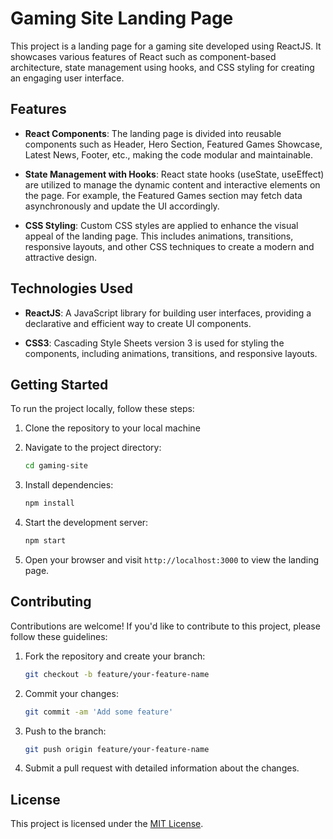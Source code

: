 # Gaming Site Landing Page

This project is a landing page for a gaming site developed using ReactJS. It showcases various features of React such as component-based architecture, state management using hooks, and CSS styling for creating an engaging user interface.

## Features

- **React Components**: The landing page is divided into reusable components such as Header, Hero Section, Featured Games Showcase, Latest News, Footer, etc., making the code modular and maintainable.

- **State Management with Hooks**: React state hooks (useState, useEffect) are utilized to manage the dynamic content and interactive elements on the page. For example, the Featured Games section may fetch data asynchronously and update the UI accordingly.

- **CSS Styling**: Custom CSS styles are applied to enhance the visual appeal of the landing page. This includes animations, transitions, responsive layouts, and other CSS techniques to create a modern and attractive design.

## Technologies Used

- **ReactJS**: A JavaScript library for building user interfaces, providing a declarative and efficient way to create UI components.

- **CSS3**: Cascading Style Sheets version 3 is used for styling the components, including animations, transitions, and responsive layouts.

## Getting Started

To run the project locally, follow these steps:

1. Clone the repository to your local machine

2. Navigate to the project directory:

    ```bash
    cd gaming-site
    ```

3. Install dependencies:

    ```bash
    npm install
    ```

4. Start the development server:

    ```bash
    npm start
    ```

5. Open your browser and visit `http://localhost:3000` to view the landing page.

## Contributing

Contributions are welcome! If you'd like to contribute to this project, please follow these guidelines:

1. Fork the repository and create your branch:

    ```bash
    git checkout -b feature/your-feature-name
    ```

2. Commit your changes:

    ```bash
    git commit -am 'Add some feature'
    ```

3. Push to the branch:

    ```bash
    git push origin feature/your-feature-name
    ```

4. Submit a pull request with detailed information about the changes.

## License

This project is licensed under the [MIT License](LICENSE).
